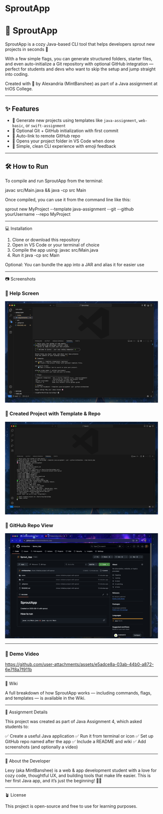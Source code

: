 # SproutApp

# 🌱 SproutApp

SproutApp is a cozy Java-based CLI tool that helps developers sprout new projects in seconds 🌱

With a few simple flags, you can generate structured folders, starter files, and even auto-initialize a Git repository with optional GitHub integration — perfect for students and devs who want to skip the setup and jump straight into coding.

Created with 🌿 by Alexandria (MintBanshee) as part of a Java assignment at triOS College.

---

## ✨ Features

- 📁 Generate new projects using templates like `java-assignment`, `web-basic`, or `swift-assignment`
- 🌱 Optional Git + GitHub initialization with first commit
- 🔗 Auto-link to remote GitHub repo
- 📂 Opens your project folder in VS Code when done
- 🎯 Simple, clean CLI experience with emoji feedback

---

## 🛠️ How to Run

To compile and run SproutApp from the terminal:

javac src/Main.java && java -cp src Main

Once compiled, you can use it from the command line like this:

sprout new MyProject --template java-assignment --git --github yourUsername --repo MyProject

---

💻 Installation

1. Clone or download this repository
2. Open in VS Code or your terminal of choice
3. Compile the app using:
  javac src/Main.java
4. Run it
  java -cp src Main

Optional: You can bundle the app into a JAR and alias it for easier use

---

📷 Screenshots

### 🌱 Help Screen
![Sprout Help](assets/Sprout_Help.png)

### 🌱 Created Project with Template & Repo
![Sprout Template and Repo](assets/Sprout_Template_and_Repo.png)

### 🌱 GitHub Repo View
![Sprout Repo](assets/Sprout_Repo.png)

---

### 🎥 Demo Video

https://github.com/user-attachments/assets/e5adce8a-03ab-44b0-a872-6e7f8a7f911b

---

📖 Wiki

A full breakdown of how SproutApp works — including commands, flags, and templates — is available in the Wiki.

---

🧠 Assignment Details

This project was created as part of Java Assignment 4, which asked students to:

✅ Create a useful Java application
✅ Run it from terminal or icon
✅ Set up GitHub repo named after the app
✅ Include a README and wiki
✅ Add screenshots (and optionally a video)

---

🌸 About the Developer

Lexy (aka MintBanshee) is a web & app development student with a love for cozy code, thoughtful UX, and building tools that make life easier. This is her first Java app, and it’s just the beginning! 🌿✨

---

🪴 License

This project is open-source and free to use for learning purposes.
